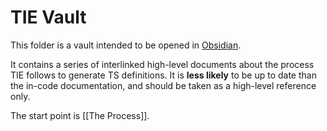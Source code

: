 # TIE Vault

This folder is a vault intended to be opened in [Obsidian](https://obsidian.md/).

It contains a series of interlinked high-level documents about the process TIE follows to generate TS definitions. It is **less likely** to be up to date than the in-code documentation, and should be taken as a high-level reference only.

The start point is [[The Process]].
